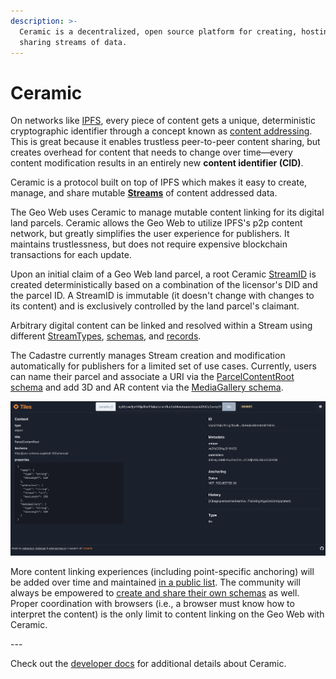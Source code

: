 ```yaml
---
description: >-
  Ceramic is a decentralized, open source platform for creating, hosting, and
  sharing streams of data.
---
```


# Ceramic

On networks like [IPFS](ipfs.md), every piece of content gets a unique, deterministic cryptographic identifier through a concept known as [content addressing](https://docs.ipfs.io/concepts/content-addressing/). This is great because it enables trustless peer-to-peer content sharing, but creates overhead for content that needs to change over time—every content modification results in an entirely new **content identifier (CID)**.&#x20;

Ceramic is a protocol built on top of IPFS which makes it easy to create, manage, and share mutable [**Streams**](https://developers.ceramic.network/learn/advanced/overview/#streams) of content addressed data.&#x20;

The Geo Web uses Ceramic to manage mutable content linking for its digital land parcels. Ceramic allows the Geo Web to utilize IPFS's p2p content network, but greatly simplifies the user experience for publishers. It maintains trustlessness, but does not require expensive blockchain transactions for each update.

Upon an initial claim of a Geo Web land parcel, a root Ceramic [StreamID](https://developers.ceramic.network/learn/glossary/#streamid) is created deterministically based on a combination of the licensor's DID and the parcel ID. A StreamID is immutable (it doesn't change with changes to its content) and is exclusively controlled by the land parcel's claimant.&#x20;

Arbitrary digital content can be linked and resolved within a Stream using different [StreamTypes](https://developers.ceramic.network/#streamtypes), [schemas](https://developers.ceramic.network/tools/idx/overview/#schemas), and [records](https://developers.ceramic.network/tools/idx/overview/#records).&#x20;

The Cadastre currently manages Stream creation and modification automatically for publishers for a limited set of use cases. Currently, users can name their parcel and associate a URI via the [ParcelContentRoot schema](https://tiles.ceramic.community/document/k3y52l7qbv1frxig7l0udkrauoao40tel9cnfndqsjc4b4edec8ktchbn9r7lehhc) and add 3D and AR content via the [MediaGallery schema](https://tiles.ceramic.community/document/k3y52l7qbv1frxljeh1z6cypcapiazvn35g939py3ygp3m6lt3tfbk7cxqggj239c).&#x20;

![The ParcelContentRoot Ceramic schema seen on the Tiles explorer](<../../.gitbook/assets/ParcelContentRoot Schema.png>)

More content linking experiences (including point-specific anchoring) will be added over time and maintained [in a public list](https://github.com/Geo-Web-Project/datamodels). The community will always be empowered to [create and share their own schemas](../data-models.md) as well. Proper coordination with browsers (i.e., a browser must know how to interpret the content) is the only limit to content linking on the Geo Web with Ceramic.

\---

Check out the [developer docs](https://developers.ceramic.network/learn/welcome/) for additional details about Ceramic.
